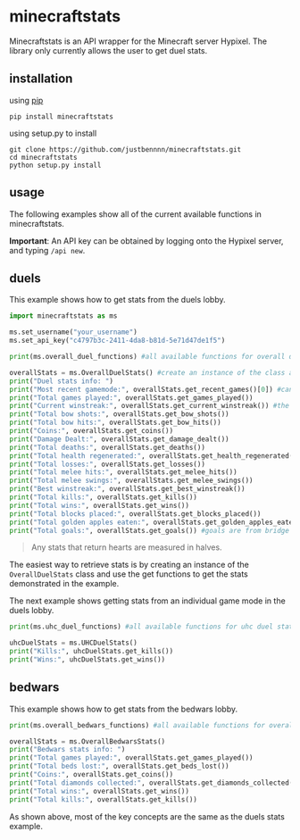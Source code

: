 # minecraftstats
Minecraftstats is an API wrapper for the Minecraft server Hypixel. The library only currently allows the user to get
duel stats.

## installation
using [pip](https://pypi.org/project/minecraftstats "")

```
pip install minecraftstats
```

using setup.py to install

```
git clone https://github.com/justbennnn/minecraftstats.git
cd minecraftstats
python setup.py install
```

## usage
The following examples show all of the current available functions in minecraftstats.

**Important**: An API key can be obtained by logging onto the Hypixel server, and typing `/api new`.

## duels
This example shows how to get stats from the duels lobby.

```python
import minecraftstats as ms

ms.set_username("your_username")
ms.set_api_key("c4797b3c-2411-4da8-b81d-5e71d47de1f5")

print(ms.overall_duel_functions) #all available functions for overall duel stats

overallStats = ms.OverallDuelStats() #create an instance of the class and call get functions from there
print("Duel stats info: ")
print("Most recent gamemode:", overallStats.get_recent_games()[0]) #can go up to 3rd most recent game mode
print("Total games played:", overallStats.get_games_played())
print("Current winstreak:", overallStats.get_current_winstreak()) #the winstreak can be from any game mode
print("Total bow shots:", overallStats.get_bow_shots())
print("Total bow hits:", overallStats.get_bow_hits())
print("Coins:", overallStats.get_coins())
print("Damage Dealt:", overallStats.get_damage_dealt()) 
print("Total deaths:", overallStats.get_deaths())
print("Total health regenerated:", overallStats.get_health_regenerated())
print("Total losses:", overallStats.get_losses())
print("Total melee hits:", overallStats.get_melee_hits()) 
print("Total melee swings:", overallStats.get_melee_swings())
print("Best winstreak:", overallStats.get_best_winstreak())
print("Total kills:", overallStats.get_kills())
print("Total wins:", overallStats.get_wins())
print("Total blocks placed:", overallStats.get_blocks_placed())
print("Total golden apples eaten:", overallStats.get_golden_apples_eaten())
print("Total goals:", overallStats.get_goals()) #goals are from bridge duels
```

> Any stats that return hearts are measured in halves.

The easiest way to retrieve stats is by creating an instance of the `OverallDuelStats` class and use the get functions 
to get the stats demonstrated in the example.

The next example shows getting stats from an individual game mode in the duels lobby.

```python
print(ms.uhc_duel_functions) #all available functions for uhc duel stats

uhcDuelStats = ms.UHCDuelStats()
print("Kills:", uhcDuelStats.get_kills())
print("Wins:", uhcDuelStats.get_wins())
```

## bedwars
This example shows how to get stats from the bedwars lobby.

```python
print(ms.overall_bedwars_functions) #all available functions for overall bedwars stats

overallStats = ms.OverallBedwarsStats()
print("Bedwars stats info: ")
print("Total games played:", overallStats.get_games_played())
print("Total beds lost:", overallStats.get_beds_lost())
print("Coins:", overallStats.get_coins())
print("Total diamonds collected:", overallStats.get_diamonds_collected())
print("Total wins:", overallStats.get_wins())
print("Total kills:", overallStats.get_kills())
```

As shown above, most of the key concepts are the same as the duels stats example.